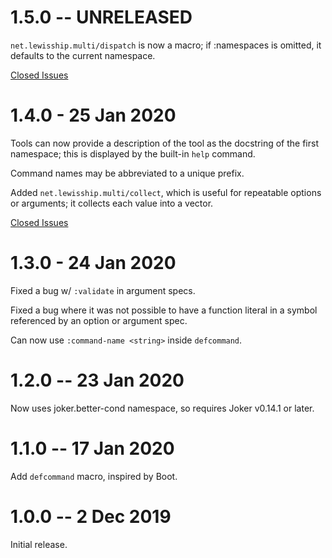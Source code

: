 # 1.5.0 -- UNRELEASED

`net.lewisship.multi/dispatch` is now a macro; if :namespaces is omitted, it defaults to the current namespace.

[Closed Issues](https://github.com/hlship/multi/milestone/2?closed=1)

# 1.4.0 - 25 Jan 2020

Tools can now provide a description of the tool as the docstring of the first namespace;
this is displayed by the built-in `help` command.

Command names may be abbreviated to a unique prefix.

Added `net.lewisship.multi/collect`, which is useful for repeatable options or arguments;
it collects each value into a vector.

[Closed Issues](https://github.com/hlship/multi/milestone/1?closed=1)

# 1.3.0 - 24 Jan 2020

Fixed a bug w/ `:validate` in argument specs.

Fixed a bug where it was not possible to have a function literal in a symbol referenced by
an option or argument spec.

Can now use `:command-name <string>` inside `defcommand`.

# 1.2.0 -- 23 Jan 2020

Now uses joker.better-cond namespace, so requires Joker v0.14.1 or later.

# 1.1.0 -- 17 Jan 2020

Add `defcommand` macro, inspired by Boot.

# 1.0.0 -- 2 Dec 2019

Initial release.
